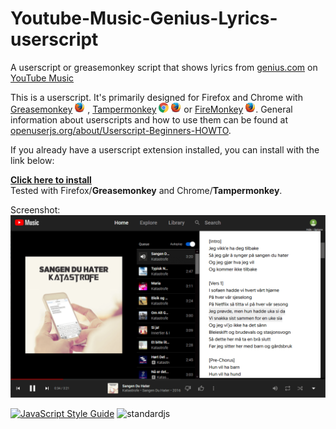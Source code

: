 # Youtube-Music-Genius-Lyrics-userscript
A userscript or greasemonkey script that shows lyrics from [genius.com](https://genius.com/) on [YouTube Music](https://music.youtube.com/)

This is a userscript. It's primarily designed for Firefox and Chrome with
[Greasemonkey](https://addons.mozilla.org/firefox/addon/greasemonkey/) ![Firefox logo](https://raw.githubusercontent.com/OpenUserJS/OpenUserJS.org/master/public/images/ua/firefox16.png)
,
[Tampermonkey](https://www.tampermonkey.net/) ![Chrome logo](https://raw.githubusercontent.com/OpenUserJS/OpenUserJS.org/master/public/images/ua/chrome16.png) ![Firefox logo](https://raw.githubusercontent.com/OpenUserJS/OpenUserJS.org/master/public/images/ua/firefox16.png)
or
[FireMonkey](https://addons.mozilla.org/en-US/firefox/addon/firemonkey/) ![Firefox logo](https://raw.githubusercontent.com/OpenUserJS/OpenUserJS.org/master/public/images/ua/firefox16.png).
General information about userscripts and how to use them can be found at [openuserjs.org/about/Userscript-Beginners-HOWTO](https://openuserjs.org/about/Userscript-Beginners-HOWTO).

If you already have a userscript extension installed, you can install with the link below:

[**Click here to install**](https://openuserjs.org/install/cuzi/Youtube_Music_Genius_Lyrics.user.js)  
Tested with Firefox/**Greasemonkey** and Chrome/**Tampermonkey**.

Screenshot:
![Screenshot of youtube music](screenshot.png)


[![JavaScript Style Guide](https://img.shields.io/badge/code_style-standard-brightgreen.svg)](https://standardjs.com) ![standardjs](https://github.com/cvzi/Youtube-Music-Genius-Lyrics-userscript/workflows/standardjs/badge.svg)

